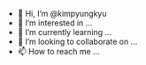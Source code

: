 - 👋 Hi, I’m @kimpyungkyu
- 👀 I’m interested in ...
- 🌱 I’m currently learning ...
- 💞️ I’m looking to collaborate on ...
- 📫 How to reach me ...

<!---
kimpyungkyu/kimpyungkyu is a ✨ special ✨ repository because its `README.md` (this file) appears on your GitHub profile.
You can click the Preview link to take a look at your changes.
--->
